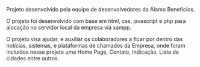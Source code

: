 Projeto desenvolvido pela equipe de desenvolvedores da Álamo Benefícios.

O projeto foi desenvolvido com base em html, css, javascript e php para alocação no servidor local da empresa via xampp.

O projeto visa ajudar, e auxiliar os colaboradores a ficar por dentro das notícias, sistemas, e plataformas de chamados da Empresa, onde foram incluídos nesse projeto uma Home Page, Contato, Indicação, Lista de cidades entre outros.
